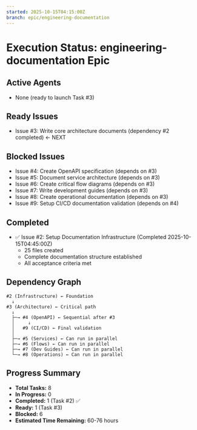 ```yaml
---
started: 2025-10-15T04:15:00Z
branch: epic/engineering-documentation
---
```


# Execution Status: engineering-documentation Epic

## Active Agents
- None (ready to launch Task #3)

## Ready Issues
- Issue #3: Write core architecture documents (dependency #2 completed) ← NEXT

## Blocked Issues
- Issue #4: Create OpenAPI specification (depends on #3)
- Issue #5: Document service architecture (depends on #3)
- Issue #6: Create critical flow diagrams (depends on #3)
- Issue #7: Write development guides (depends on #3)
- Issue #8: Create operational documentation (depends on #3)
- Issue #9: Setup CI/CD documentation validation (depends on #4)

## Completed
- ✅ Issue #2: Setup Documentation Infrastructure (Completed 2025-10-15T04:45:00Z)
  - 25 files created
  - Complete documentation structure established
  - All acceptance criteria met

## Dependency Graph
```
#2 (Infrastructure) ← Foundation
  ↓
#3 (Architecture) ← Critical path
  ↓
  ├─→ #4 (OpenAPI) ← Sequential after #3
  │     ↓
  │   #9 (CI/CD) ← Final validation
  │
  ├─→ #5 (Services) ← Can run in parallel
  ├─→ #6 (Flows) ← Can run in parallel
  ├─→ #7 (Dev Guides) ← Can run in parallel
  └─→ #8 (Operations) ← Can run in parallel
```

## Progress Summary
- **Total Tasks:** 8
- **In Progress:** 0
- **Completed:** 1 (Task #2) ✅
- **Ready:** 1 (Task #3)
- **Blocked:** 6
- **Estimated Time Remaining:** 60-76 hours
